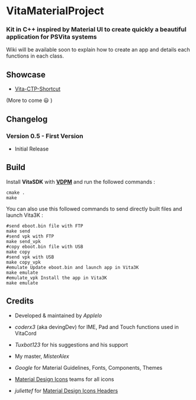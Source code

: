 # VitaMaterialProject

### Kit in C++ inspired by Material UI to create quickly a beautiful application for PSVita systems

Wiki will be available soon to explain how to create an app and details each functions in each class.

## Showcase

* [Vita-CTP-Shortcut](https://github.com/CTPBenchmark/Vita-CTP-Shortcut)

(More to come :smiley: )

## Changelog

### Version 0.5 - First Version

- Initial Release


## Build
Install **VitaSDK** with [**VDPM**](https://github.com/vitasdk/vdpm) and run the followed commands :

```shell
cmake .
make
```

You can also use this followed commands to send directly built files and launch Vita3K :

```shell
#send eboot.bin file with FTP
make send
#send vpk with FTP
make send_vpk
#copy eboot.bin file with USB
make copy
#send vpk with USB
make copy_vpk
#emulate Update eboot.bin and launch app in Vita3K
make emulate
#emulate_vpk Install the app in Vita3K
make emulate
```

## Credits

* Developed & maintained by *Applelo*
* *coderx3* (aka devingDev) for IME, Pad and Touch functions used in VitaCord
* *Tuxbot123* for his suggestions and his support
* My master, *MisterAlex*


* *Google* for Material Guidelines, Fonts, Components, Themes
* [Material Design Icons](https://github.com/Templarian/MaterialDesign-Webfont/) teams for all icons
* *juliettef* for [Material Design Icons Headers](https://github.com/juliettef/IconFontCppHeaders)

